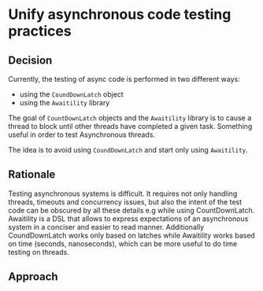 # Unify asynchronous code testing practices

## Decision

Currently, the testing of async code is performed in two different ways:

* using the `CoundDownLatch` object
* using the `Awaitility` library

The goal of `CountDownLatch` objects and the `Awaitility` library is to cause a thread to block until other threads have
completed a given task. Something useful in order to test Asynchronous threads.

The idea is to avoid using `CoundDownLatch` and start only using `Awaitility`.

## Rationale

Testing asynchronous systems is difficult. It requires not only handling threads, timeouts and concurrency issues, but
also the intent of the test code can be obscured by all these details e.g while using CountDownLatch. Awaitility is a
DSL that allows to express expectations of an asynchronous system in a conciser and easier to read manner. Additionally
CoundDownLatch works only based on latches while Awaitility works based on time (seconds, nanoseconds), which can be
more useful to do time testing on threads.

## Approach

